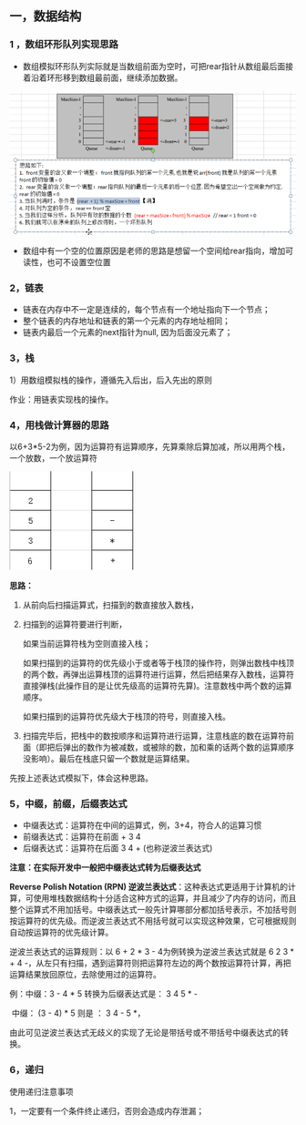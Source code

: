 ## 一，数据结构

### 1 ，数组环形队列实现思路

- 数组模拟环形队列实际就是当数组前面为空时，可把rear指针从数组最后面接着沿着环形移到数组最前面，继续添加数据。

![image-20211222212819781](note_images/image-20211222212819781.png)

- 数组中有一个空的位置原因是老师的思路是想留一个空间给rear指向，增加可读性，也可不设置空位置

### 2，链表

- 链表在内存中不一定是连续的，每个节点有一个地址指向下一个节点；
- 整个链表的内存地址和链表的第一个元素的内存地址相同；
- 链表内最后一个元素的next指针为null, 因为后面没元素了；

### 3，栈

1）用数组模拟栈的操作，遵循先入后出，后入先出的原则

作业：用链表实现栈的操作。

### 4，用栈做计算器的思路

以6+3*5-2为例，因为运算符有运算顺序，先算乘除后算加减，所以用两个栈，一个放数，一个放运算符

![1668666517245](note-images/1668666517245.png)

**思路：**

1. 从前向后扫描运算式，扫描到的数直接放入数栈，

2. 扫描到的运算符要进行判断，

   如果当前运算符栈为空则直接入栈；

   如果扫描到的运算符的优先级小于或者等于栈顶的操作符，则弹出数栈中栈顶的两个数，再弹出运算栈顶的运算符进行运算，然后把结果存入数栈，运算符直接弹栈(此操作目的是让优先级高的运算符先算)。注意数栈中两个数的运算顺序。

   如果扫描到的运算符优先级大于栈顶的符号，则直接入栈。

3. 扫描完毕后，把栈中的数按顺序和运算符进行运算，注意栈底的数在运算符前面（即把后弹出的数作为被减数，或被除的数，加和乘的话两个数的运算顺序没影响）。最后在栈底只留一个数就是运算结果。

先按上述表达式模拟下，体会这种思路。

### 5，中缀，前缀，后缀表达式

* 中缀表达式：运算符在中间的运算式，例，3+4，符合人的运算习惯
* 前缀表达式：运算符在前面 + 3 4
* 后缀表达式：运算符在后面 3 4 + (也称逆波兰表达式)

**注意：在实际开发中一般把中缀表达式转为后缀表达式**

**Reverse Polish  Notation (RPN)  逆波兰表达式**：这种表达式更适用于计算机的计算，可使用堆栈数据结构十分适合这种方式的运算，并且减少了内存的访问，而且整个运算式不用加括号。中缀表达式一般先计算哪部分都加括号表示，不加括号则按运算符的优先级。而逆波兰表达式不用括号就可以实现这种效果，它可根据规则自动按运算符的优先级计算。

逆波兰表达式的运算规则：以 6 + 2 * 3 - 4为例转换为逆波兰表达式就是 6 2 3 * + 4 -，从左只有扫描，遇到运算符则把运算符左边的两个数按运算符计算，再把运算结果放回原位，去除使用过的运算符。

例：中缀：3 - 4 * 5   转换为后缀表达式是： 3 4 5 * -

​       中缀：  (3 - 4) * 5  则是 ：  3 4 - 5 *，

 由此可见逆波兰表达式无歧义的实现了无论是带括号或不带括号中缀表达式的转换。

### 6，递归

使用递归注意事项

1，一定要有一个条件终止递归，否则会造成内存泄漏；